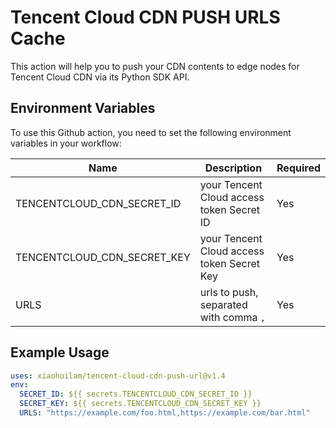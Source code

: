 # Tencent Cloud CDN PUSH URLS Cache

This action will help you to push your CDN contents to edge nodes for Tencent Cloud CDN via its Python SDK API.

## Environment Variables

To use this Github action, you need to set the following environment variables in your workflow:

| Name | Description | Required |
| --- | --- | --- |
| TENCENTCLOUD_CDN_SECRET_ID | your Tencent Cloud access token Secret ID | Yes |
| TENCENTCLOUD_CDN_SECRET_KEY | your Tencent Cloud access token Secret Key | Yes |
| URLS | urls to push, separated with comma `,` | Yes |

## Example Usage

```yaml
uses: xiaohuilam/tencent-cloud-cdn-push-url@v1.4
env:
  SECRET_ID: ${{ secrets.TENCENTCLOUD_CDN_SECRET_ID }}
  SECRET_KEY: ${{ secrets.TENCENTCLOUD_CDN_SECRET_KEY }}
  URLS: "https://example.com/foo.html,https://example.com/bar.html"
```
